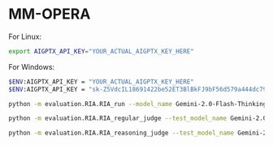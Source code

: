 # MM-OPERA

For Linux:

```bash
export AIGPTX_API_KEY="YOUR_ACTUAL_AIGPTX_KEY_HERE"
```

For Windows:

```bash
$ENV:AIGPTX_API_KEY = "YOUR_ACTUAL_AIGPTX_KEY_HERE"
$ENV:AIGPTX_API_KEY = "sk-Z5VdcIL18691422be52ET3BlBkFJ9bF56d579a444dc79179"
```


```bash
python -m evaluation.RIA.RIA_run --model_name Gemini-2.0-Flash-Thinking-Exp
```

```bash
python -m evaluation.RIA.RIA_regular_judge --test_model_name Gemini-2.0-Flash-Thinking-Exp --judge_model_name GPT-4o-judge
```

```bash
python -m evaluation.RIA.RIA_reasoning_judge --test_model_name Gemini-2.0-Flash-Thinking-Exp --judge_model_name GPT-4o-judge
```
